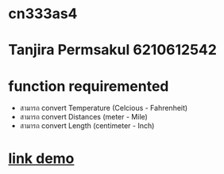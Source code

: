 # cn333as4 
# Tanjira Permsakul 6210612542 
# function requiremented 
 - สามารถ convert Temperature (Celcious - Fahrenheit)
 - สามารถ convert Distances (meter - Mile) 
 - สามารถ convert Length (centimeter - Inch) 
# [link demo](https://youtu.be/-uQWY7mXo2g)
